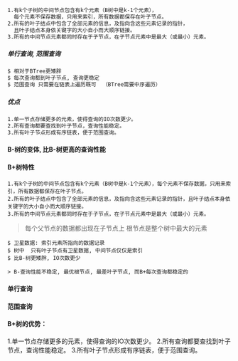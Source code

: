 


```markdown
1.有k个子树的中间节点包含有k个元素（B树中是k-1个元素）， 
  每个元素不保存数据，只用来索引，所有数据都保存在叶子节点。
2.所有的叶子结点中包含了全部元素的信息，及指向含这些元素记录的指针，
  且叶子结点本身依关键字的大小自小而大顺序链接。
3.所有的中间节点元素都同时存在于子节点，在子节点元素中是最大（或最小）元素。
```


##### 单行查询, 范围查询
```markdown
$ 相对于BTree更矮胖
$ 每次查询都到叶子节点, 查询更稳定
$ 范围查询 只需要在链表上遍历既可  （BTree需要中序遍历）
```

##### 优点
```markdown
1.单一节点存储更多的元素，使得查询的IO次数更少。
2.所有查询都要查找到叶子节点，查询性能稳定。
3.所有叶子节点形成有序链表，便于范围查询。
```



#### B-树的变体, 比B-树更高的查询性能


#### B+树特性
```$xslt
1.有k个子树的中间节点包含有k个元素（B树中是k-1个元素），每个元素不保存数据，只用来索引，所有数据都保存在叶子节点。
2.所有的叶子结点中包含了全部元素的信息，及指向含这些元素记录的指针，且叶子结点本身依关键字的大小自小而大顺序链接。
3.所有的中间节点元素都同时存在于子节点，在子节点元素中是最大（或最小）元素。
```
> 每个父节点的数据都出现在子节点上
> 根节点是整个树中最大的元素

```$xslt
$ 卫星数据: 索引元素所指向的数据记录
$ 树中  只有叶子节点有卫星数据, 中间节点仅仅是索引
$ 比B-树更矮胖, IO次数更少

> B-查询性能不稳定, 最优根节点, 最差叶子节点, 而B+每次查询都稳定的
```

#### 单行查询


#### 范围查询




#### B+树的优势：
1.单一节点存储更多的元素，使得查询的IO次数更少。
2.所有查询都要查找到叶子节点，查询性能稳定。
3.所有叶子节点形成有序链表，便于范围查询。

